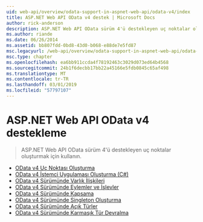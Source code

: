 ```yaml
---
uid: web-api/overview/odata-support-in-aspnet-web-api/odata-v4/index
title: ASP.NET Web API OData v4 destek | Microsoft Docs
author: rick-anderson
description: ASP.NET Web API OData sürüm 4'ü destekleyen uç noktalar oluşturmak için kullanın.
ms.author: riande
ms.date: 06/26/2014
ms.assetid: bb807fdd-0bd8-43d0-b068-e88de7e5fd87
msc.legacyurl: /web-api/overview/odata-support-in-aspnet-web-api/odata-v4
msc.type: chapter
ms.openlocfilehash: ea6bb911ccda4f78192463c3029d073ed64b4568
ms.sourcegitcommit: 24b1f6decbb17bb22a45166e5fdb0845c65af498
ms.translationtype: MT
ms.contentlocale: tr-TR
ms.lasthandoff: 03/01/2019
ms.locfileid: "57797107"
---
```

<a name="supporting-odata-v4-in-aspnet-web-api"></a>ASP.NET Web API OData v4 destekleme
====================
> ASP.NET Web API OData sürüm 4'ü destekleyen uç noktalar oluşturmak için kullanın.


- [OData v4 Uç Noktası Oluşturma](create-an-odata-v4-endpoint.md)
- [OData v4 İstemci Uygulaması Oluşturma (C#)](create-an-odata-v4-client-app.md)
- [OData v4 Sürümünde Varlık İlişkileri](entity-relations-in-odata-v4.md)
- [OData v4 Sürümünde Eylemler ve İşlevler](odata-actions-and-functions.md)
- [OData v4 Sürümünde Kapsama](odata-containment-in-web-api-22.md)
- [OData v4 Sürümünde Singleton Oluşturma](using-a-singleton-in-an-odata-endpoint-in-web-api-22.md)
- [OData v4 Sürümünde Açık Türler](use-open-types-in-odata-v4.md)
- [OData v4 Sürümünde Karmaşık Tür Devralma](complex-type-inheritance-in-odata-v4.md)
